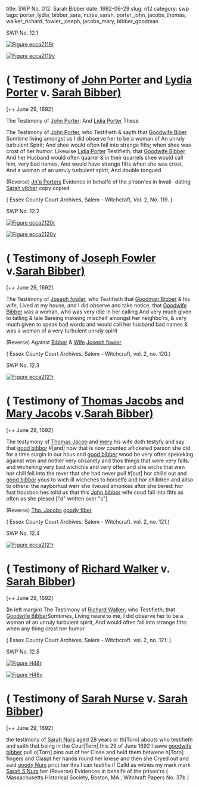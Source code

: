 title: SWP No. 012: Sarah Bibber
date: 1692-06-29
slug: n12
category: swp
tags: porter_lydia, bibber_sara, nurse_sarah, porter_john, jacobs_thomas, walker_richard, fowler_joseph, jacobs_mary, bibber_goodman




<div markdown class="doc" id="n12.1">

<div class="doc_id">SWP No. 12.1</div>



<span markdown class="figure">[![Figure ecca2119r](archives/ecca/thumb/ecca2119r.jpg)](archives/ecca/large/ecca2119r.jpg)</span>



<span markdown class="figure">[![Figure ecca2119v](archives/ecca/thumb/ecca2119v.jpg)](archives/ecca/large/ecca2119v.jpg)</span>


# ( Testimony of [John Porter](/tag/porter_john.html) and [Lydia Porter](/tag/porter_lydia.html) v. [Sarah Bibber)](/tag/bibber_sara.html)

[++ June 29, 1692]

The Testimony of [John Porter](/tag/porter_john.html): And [Lidia Porter](/tag/porter_lydia.html) These

The Testimony of [John Porter](/tag/porter_lydia.html), who Testifieth & sayth that  [Goodwife Biber](/tag/bibber_sara.html) Somtime living amongst us I did observe her to be  a woman of An unruly turbulent Spirit; And shee would often fall  into strange fitts; when shee was crost of her humor: Likewise [Lidia Porter](/tag/porter_lydia.html)  Testifieth, that [Goodwife Bibber](/tag/bibber_sara.html) And her Husband would  often quarrel & in their quarrels shee would call him, very bad names,  And would have strange fitts when she was crost, And a woman of  an unruly turbulent spirit, And double tongued

(Reverse) [Jn'o Porters](/tag/porter_john.html) Evidence in behalfe of the p'rson'es in Invali-  dating [Sarah vibber](/tag/bibber_sara.html)  copy  copied

( Essex County Court Archives, Salem - Witchcraft, Vol. 2, No. 119. )


</div>



<div markdown class="doc" id="n12.2">

<div class="doc_id">SWP No. 12.2</div>



<span markdown class="figure">[![Figure ecca2120r](archives/ecca/thumb/ecca2120r.jpg)](archives/ecca/large/ecca2120r.jpg)</span>



<span markdown class="figure">[![Figure ecca2120v](archives/ecca/thumb/ecca2120v.jpg)](archives/ecca/large/ecca2120v.jpg)</span>


# ( Testimony of [Joseph Fowler](/tag/fowler_joseph.html) v.[Sarah Bibber)](/tag/bibber_sara.html) 

[++ June 29, 1692]

The Testimony of [Joseph fowler](/tag/fowler_joseph.html), who Testifieth that [Goodman Bibber](/tag/bibber_goodman.html)  & his wife, Lived at my house, and I did observe and take  notice, that [Goodwife Bibber](/tag/bibber_sara.html) was a woman, who was very idle in  her calling And very much given to tatling & tale Bareing makeing  mischeif amongst her neighbo'rs, & very much given to speak bad  words and would call her husband bad names & was a woman of a  very turbulent unruly spirit

(Reverse) Against [Bibber](/tag/bibber_goodman.html) & [Wife](/tag/bibber_sara.html)  [Joseph fowler](/tag/fowler_joseph.html)

( Essex County Court Archives, Salem - Witchcraft, vol. 2, no. 120.)


</div>



<div markdown class="doc" id="n12.3">

<div class="doc_id">SWP No. 12.3</div>



<span markdown class="figure">[![Figure ecca2121r](archives/ecca/thumb/ecca2121r.jpg)](archives/ecca/large/ecca2121r.jpg)</span>


# ( Testimony of [Thomas Jacobs](/tag/jacobs_thomas.html) and [Mary Jacobs](/tag/jacobs_mary.html) v.[Sarah Bibber)](/tag/bibber_sara.html)

[++ June 29, 1692]

The testymony of [Thomas Jacob](/tag/jacobs_thomas.html) and [mery](/tag/jacobs_mary.html) his wife doth testyfy  and say that [good bibbor](/tag/bibber_sara.html) #[and] now that is now counted aflicketed  parson she did for a time surgin in our hous and [good bibber](/tag/bibber_sara.html) wood  be very often spekeking against won and nother very obsanely  and thos things that were very falls. and wichshing very bad wichchis  and very often and she wichs that wen hor chill fell into the rever  that she had never pull #[out] hor chilld out and [good bibbor](/tag/bibber_sara.html) yous  to wich ill wichches to horselfe and hor chilldren and allso to others:  the nayborhud werr she liveued amonkes aftor  she bered: hor fust housbon hes tolld us that this [John bibbor](/tag/bibber_goodman.html) wife  coud fall into fitts as often as she plesed ["d" written over "s"]

(Reverse) [Tho. Jacobs](/tag/jacobs_thomas.html)  [goody fiber](/tag/bibber_sara.html)

( Essex County Court Archives, Salem - Witchcraft. vol. 2, no. 121.)


</div>



<div markdown class="doc" id="n12.4">

<div class="doc_id">SWP No. 12.4</div>



<span markdown class="figure">[![Figure ecca2121r](archives/ecca/thumb/ecca2121r.jpg)](archives/ecca/large/ecca2121r.jpg)</span>


# ( Testimony of [Richard Walker](/tag/walker_richard.html) v. [Sarah Bibber](/tag/bibber_sara.html))

[++ June 29, 1692]

(In left margin) The Testimony of [Richard Walker;](/tag/walker_richard.html) who Testifieth;  that [Goodwife Bibber](/tag/bibber_sara.html)Somtimes, Living neare to me, I did observe  her to be a woman of an unruly turbulent spirit, And would often  fall into strange fitts: when any thing crost her humor

( Essex County Court Archives, Salem - Witchcraft. vol. 2, no. 121. )


</div>



<div markdown class="doc" id="n12.5">

<div class="doc_id">SWP No. 12.5</div>



<span markdown class="figure">[![Figure H48r](archives/MassHist/gifs/H48A.gif)](archives/MassHist/large/H48A.jpg)</span>



<span markdown class="figure">[![Figure H48v](archives/MassHist/gifs/H48B.gif)](archives/MassHist/large/H48B.jpg)</span>


# ( Testimony of [Sarah Nurse](/tag/nurse_sarah.html) v. [Sarah Bibber](/tag/bibber_sara.html))

[++ June 29, 1692]

the testimony of [Sarah Nurs](/tag/nurse_sarah.html) aged 28 years or th[Torn] abouts  who testifieth and saith that being in the Cour[Torn] this 29 of June  1692 I sawe [goodwife bibber](/tag/bibber_sara.html) pull o[Torn] pins out of her  Close and held them betwene h[Torn] fingers and Claspt her hands  round her knese and then she Cryed out and said [goody Nurs](/tag/nurse_sarah.html) prict   her this I can testifie if Calld as witnes my mark
mark  [Sarah S Nurs](/tag/nurse_sarah.html)  her  (Reverse) Evidences in behalfe of the prison'rs  ( Massachusetts Historical Society, Boston, MA., Witchraft Papers No. 37b )

</div>

